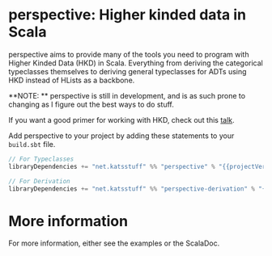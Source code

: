 # perspective: Higher kinded data in Scala
perspective aims to provide many of the tools you need to program with Higher Kinded Data (HKD) in Scala.
Everything from deriving the categorical typeclasses themselves to deriving
general typeclasses for ADTs using HKD instead of HLists as a backbone.

**NOTE: ** perspective is still in development, and is as such
prone to changing as I figure out the best ways to do stuff.

If you want a good primer for working with HKD, check out this [talk](https://www.youtube.com/watch?v=oWXxtfTBlM0).


Add perspective to your project by adding these statements to your `build.sbt` file.
```scala
// For Typeclasses
libraryDependencies += "net.katsstuff" %% "perspective" % "{{projectVersion}}"

// For Derivation
libraryDependencies += "net.katsstuff" %% "perspective-derivation" % "{{projectVersion}}"
```

# More information

For more information, either see the examples or the ScalaDoc.
